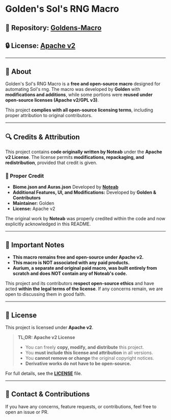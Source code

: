 # Golden's Sol's RNG Macro

## 🔗 Repository: [Goldens-Macro](https://github.com/Goldfish-cool/Goldens-Macro) 
## 🔒 License: [Apache v2](https://www.apache.org/licenses/LICENSE-2.0)  

---

## 📖 About  
Golden's Sol's RNG Macro is a **free and open-source macro** designed for automating Sol's rng. The macro was developed by **Golden** with **modifications and additions**, while some portions were **reused under open-source licenses (Apache v2/GPL v3)**.  

This project **complies with all open-source licensing terms**, including proper attribution to original contributors.

---

## 🔍 Credits & Attribution  
This project contains **code originally written by Noteab** under the **Apache v2 License**. The license permits **modifications, repackaging, and redistribution**, provided that credit is given.  

### 📢 Proper Credit  
- **Biome.json and Auras.json** Developed by [**Noteab**](https://github.com/noteab/Noteab-Macro/tree/v1.5.4)
- **Additional Features, UI, and Modifications:** Developed by **Golden & Contributors**  
- **Maintainer:** Golden  
- **License:** Apache v2  

The original work by **Noteab** was properly credited within the code and now explicitly acknowledged in this README.

---

## 📌 Important Notes  
- **This macro remains free and open-source under Apache v2.**  
- **This macro is NOT associated with any paid products.**  
- **Aurium, a separate and original paid macro, was built entirely from scratch and does NOT contain any of Noteab's code.**  

This project and its contributors **respect open-source ethics** and have acted **within the legal terms of the license**. If any concerns remain, we are open to discussing them in good faith.  

---

## 📜 License  
This project is licensed under **Apache v2**.  

> **TL;DR: Apache v2 License**  
> - You can freely **copy, modify, and distribute** this project.  
> - You **must include this license and attribution** in all versions.  
> - You **cannot remove or change** the original copyright notices.  
> - **Derivative works do not have to be open-source.**  

For full details, see the **[LICENSE](https://github.com/Goldfish-cool/Goldens-Macro/blob/main/LICENSE)** file.

---

## 🔗 Contact & Contributions  
If you have any concerns, feature requests, or contributions, feel free to open an issue or PR.
